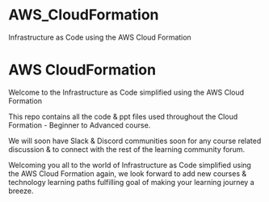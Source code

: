# AWS_CloudFormation
Infrastructure as Code using the AWS Cloud Formation

# AWS CloudFormation
Welcome to the Infrastructure as Code simplified using the AWS Cloud Formation

This repo contains all the code & ppt files used throughout the Cloud Formation - Beginner to Advanced course.

We will soon have Slack & Discord communities soon for any course related discussion & to connect with the rest of the learning community forum.

Welcoming you all to the world of Infrastructure as Code simplified using the AWS Cloud Formation again, we look forward to add new courses & technology learning paths fulfilling goal of making your learning journey a breeze.
